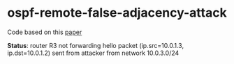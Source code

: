 # ospf-remote-false-adjacency-attack

Code based on this [paper](theory.stanford.edu/~dabo/papers/ospf.pdf)

**Status**: router R3 not forwarding hello packet (ip.src=10.0.1.3, ip.dst=10.0.1.2) sent from attacker from network 10.0.3.0/24
